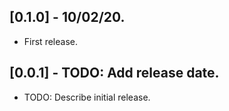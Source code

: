 ## [0.1.0] - 10/02/20.

* First release.


## [0.0.1] - TODO: Add release date.

* TODO: Describe initial release.
